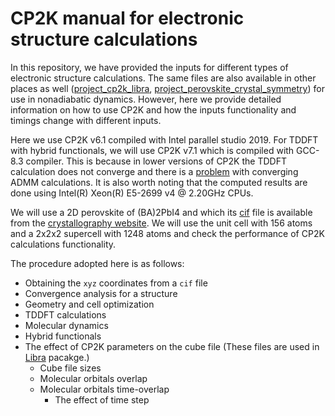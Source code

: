 # CP2K manual for electronic structure calculations


In this repository, we have provided the inputs for different types of electronic structure calculations. The same files are also available in other places as well 
([project_cp2k_libra](https://github.com/AkimovLab/Project_Libra_CP2K), [project_perovskite_crystal_symmetry](https://github.com/AkimovLab/Project_CsPbI3_MB_vs_SP)) for use in
nonadiabatic dynamics. However, here we provide detailed information on how to use CP2K and how the inputs functionality and timings change with different inputs.


Here we use CP2K v6.1 compiled with Intel parallel studio 2019. For TDDFT with hybrid functionals, we will use CP2K v7.1 which is compiled with GCC-8.3 compiler. This is because in lower versions of CP2K the TDDFT calculation does not converge and there is a [problem](https://groups.google.com/g/cp2k/c/SEglKzKlVLQ/m/MyTavEqYBQAJ) with converging ADMM
calculations. It is also worth noting that the computed results are done using Intel(R) Xeon(R) E5-2699 v4 @ 2.20GHz CPUs. 

We will use a 2D perovskite of (BA)2PbI4 and which its [cif](http://crystallography.net/cod/2102937.cif) file is available from the [crystallography website](http://crystallography.net/). We will use the unit 
cell with 156 atoms and a 2x2x2 supercell with 1248 atoms and check the performance of CP2K calculations functionality. 

The procedure adopted here is as follows:

* Obtaining the `xyz` coordinates from a `cif` file
* Convergence analysis for a structure
* Geometry and cell optimization 
* TDDFT calculations
* Molecular dynamics
* Hybrid functionals
* The effect of CP2K parameters on the cube file (These files are used in [Libra](https://github.com/Quantum-Dynamics-Hub/libra-code) pacakge.)
    * Cube file sizes
    * Molecular orbitals overlap 
    * Molecular orbitals time-overlap
        * The effect of time step 
